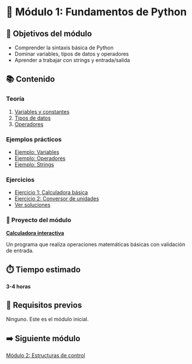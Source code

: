 # 📘 Módulo 1: Fundamentos de Python

## 🎯 Objetivos del módulo
- Comprender la sintaxis básica de Python
- Dominar variables, tipos de datos y operadores
- Aprender a trabajar con strings y entrada/salida

## 📚 Contenido

### Teoría
1. [Variables y constantes](teoria/01_variables.md)
2. [Tipos de datos](teoria/02_tipos_datos.md)
3. [Operadores](teoria/03_operadores.md)

### Ejemplos prácticos
- [Ejemplo: Variables](ejemplos/ejemplo_variables.py)
- [Ejemplo: Operadores](ejemplos/ejemplo_operadores.py)
- [Ejemplo: Strings](ejemplos/ejemplo_strings.py)

### Ejercicios
- [Ejercicio 1: Calculadora básica](ejercicios/ejercicio_01.py)
- [Ejercicio 2: Conversor de unidades](ejercicios/ejercicio_02.py)
- [Ver soluciones](ejercicios/SOLUCIONES.md)

### 🚀 Proyecto del módulo
**[Calculadora interactiva](proyecto/calculadora_basica.py)**

Un programa que realiza operaciones matemáticas básicas con validación de entrada.

## ⏱️ Tiempo estimado
**3-4 horas**

## 📌 Requisitos previos
Ninguno. Este es el módulo inicial.

## ➡️ Siguiente módulo
[Módulo 2: Estructuras de control](../02_estructuras_control/)
